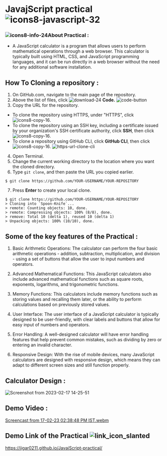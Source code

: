 # JavajScript practical![icons8-javascript-32](https://user-images.githubusercontent.com/122254160/219597346-1b711fa4-04a6-4e27-a72d-db049939a0a4.png)


### ![icons8-info-24](https://user-images.githubusercontent.com/122254160/219598130-72db3ade-4060-4b3b-b3e3-00c508f014cd.png)About Practical :
- A JavaScript calculator is a program that allows users to perform mathematical operations through a web browser.
This calculator is typically built using HTML, CSS, and JavaScript programming languages, and it can be run directly in a web browser without the need for any additional software installation.

## How To Cloning a repository :
 1. On GitHub.com, navigate to the main page of the repository. 
 2. Above the list of files, click  ![download-24](https://user-images.githubusercontent.com/122254160/219586327-73d06d8b-0cda-4146-b459-60302bab82b4.png)
 **Code.**
 ![code-button](https://user-images.githubusercontent.com/122254160/219586674-785fa40c-c715-427a-b3ca-f87859d6e607.png)
 3. Copy the URL for the repository.
  - To clone the repository using HTTPS, under "HTTPS", click ![icons8-copy-16](https://user-images.githubusercontent.com/122254160/219592310-2df73d94-f577-41ce-bda2-9a94792964cd.png).
  - To clone the repository using an SSH key, including a certificate issued by your organization's SSH certificate authority, click **SSH**, then click ![icons8-copy-16](https://user-images.githubusercontent.com/122254160/219592310-2df73d94-f577-41ce-bda2-9a94792964cd.png).
  - To clone a repository using GitHub CLI, click **GitHub CLI**, then click ![icons8-copy-16](https://user-images.githubusercontent.com/122254160/219592310-2df73d94-f577-41ce-bda2-9a94792964cd.png).
![https-url-clone-cli](https://user-images.githubusercontent.com/122254160/219592658-0ca5754d-db1e-4be5-917f-7c2cd827cafc.png)
  4. Open Terminal.
  5. Change the current working directory to the location where you want the cloned directory.
  6. Type ```git clone```, and then paste the URL you copied earlier.
  ```
  $ git clone https://github.com/YOUR-USERNAME/YOUR-REPOSITORY
  ```
  7. Press **Enter** to create your local clone.
  ```
  $ git clone https://github.com/YOUR-USERNAME/YOUR-REPOSITORY
  > Cloning into `Spoon-Knife`...
  > remote: Counting objects: 10, done.
  > remote: Compressing objects: 100% (8/8), done.
  > remove: Total 10 (delta 1), reused 10 (delta 1)
  > Unpacking objects: 100% (10/10), done.
  ```
  
## Some of the key features of the Practical :
1. Basic Arithmetic Operations: The calculator can perform the four basic arithmetic operations - addition, subtraction, multiplication, and division - using a set of buttons that allow the user to input numbers and operators.

2. Advanced Mathematical Functions: This JavaScript calculators also include advanced mathematical functions such as square roots, exponents, logarithms, and trigonometric functions.

3. Memory Functions: This calculators include memory functions such as storing values and recalling them later, or the ability to perform calculations based on previously stored values.

4. User Interface: The user interface of a JavaScript calculator is typically designed to be user-friendly, with clear labels and buttons that allow for easy input of numbers and operators.

5. Error Handling: A well-designed calculator will have error handling features that help prevent common mistakes, such as dividing by zero or entering an invalid character.

6. Responsive Design: With the rise of mobile devices, many JavaScript calculators are designed with responsive design, which means they can adapt to different screen sizes and still function properly.

## Calculator Design :
![Screenshot from 2023-02-17 14-25-51](https://user-images.githubusercontent.com/122254160/219598998-1cfa3b9d-adab-4caf-869c-8ac4459a4bce.png)

## Demo Video :
[Screencast from 17-02-23 02:38:48 PM IST.webm](https://user-images.githubusercontent.com/122254160/219611750-3c5143aa-a9c6-43f3-823e-0bca83a0c61f.webm)

## Demo Link of the Practical ![link_icon_slanted](https://user-images.githubusercontent.com/122254160/219555036-e347a75e-5062-4b02-b498-1ff463f3a524.png)
https://jigar0211.github.io/JavajScript-practical/
